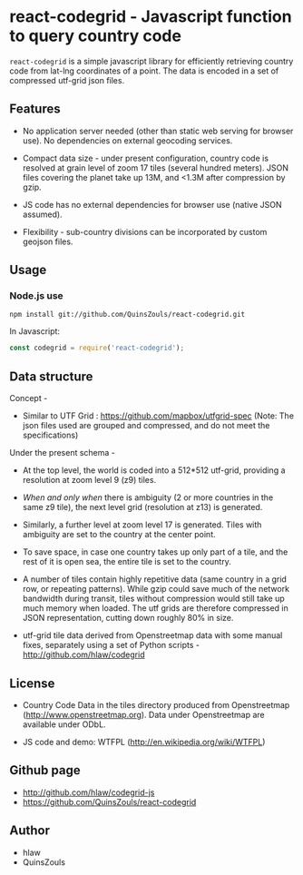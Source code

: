 # react-codegrid - Javascript function to query country code

`react-codegrid` is a simple javascript library for efficiently retrieving country code from lat-lng coordinates of a point. The data is encoded in a set of compressed utf-grid json files.


## Features

- No application server needed (other than static web serving for browser use). No dependencies on external geocoding services.

- Compact data size - under present configuration, country code is resolved at grain level of zoom 17 tiles (several hundred meters). JSON files covering the planet take up 13M, and <1.3M after compression by gzip.

- JS code has no external dependencies for browser use (native JSON assumed).

- Flexibility - sub-country divisions can be incorporated by custom geojson files.


## Usage

### Node.js use

```
npm install git://github.com/QuinsZouls/react-codegrid.git
```

In Javascript:

```js
const codegrid = require('react-codegrid');
```

## Data structure

Concept -

- Similar to UTF Grid : https://github.com/mapbox/utfgrid-spec (Note: The json files used are grouped and compressed, and do not meet the specifications)

Under the present schema -

- At the top level, the world is coded into a 512\*512 utf-grid, providing a resolution at zoom level 9 (z9) tiles.

- _When and only when_ there is ambiguity (2 or more countries in the same z9 tile), the next level grid (resolution at z13) is generated.

- Similarly, a further level at zoom level 17 is generated. Tiles with ambiguity are set to the country at the center point.

- To save space, in case one country takes up only part of a tile, and the rest of it is open sea, the entire tile is set to the country.

- A number of tiles contain highly repetitive data (same country in a grid row, or repeating patterns). While gzip could save much of the network bandwidth during transit, tiles without compression would still take up much memory when loaded. The utf grids are therefore compressed in JSON representation, cutting down roughly 80% in size.

- utf-grid tile data derived from Openstreetmap data with some manual fixes, separately using a set of Python scripts - http://github.com/hlaw/codegrid

## License

- Country Code Data in the tiles directory produced from Openstreetmap (http://www.openstreetmap.org). Data under Openstreetmap are available under ODbL.

- JS code and demo: WTFPL (http://en.wikipedia.org/wiki/WTFPL)

## Github page

- http://github.com/hlaw/codegrid-js
- https://github.com/QuinsZouls/react-codegrid

## Author

- hlaw
- QuinsZouls
